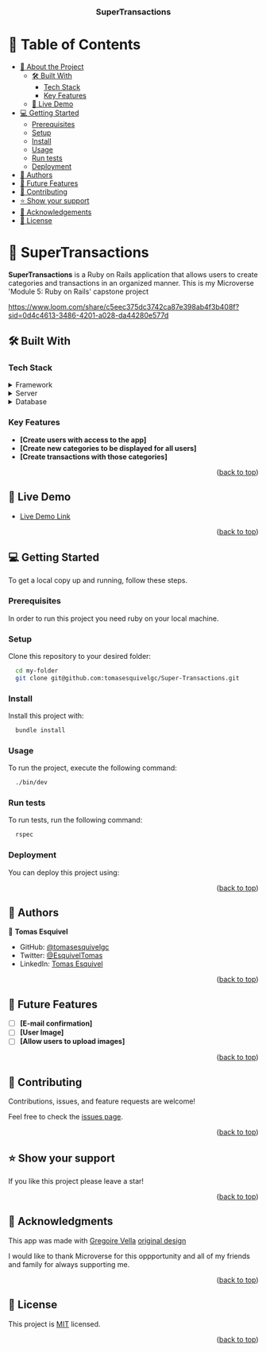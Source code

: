 <a name="readme-top"></a>

<div align="center">
  <!-- You are encouraged to replace this logo with your own! Otherwise you can also remove it. -->

  <h3><b>SuperTransactions</b></h3>

</div>

<!-- TABLE OF CONTENTS -->

# 📗 Table of Contents

- [📖 About the Project](#about-project)
  - [🛠 Built With](#built-with)
    - [Tech Stack](#tech-stack)
    - [Key Features](#key-features)
  - [🚀 Live Demo](#live-demo)
- [💻 Getting Started](#getting-started)
  - [Prerequisites](#prerequisites)
  - [Setup](#setup)
  - [Install](#install)
  - [Usage](#usage)
  - [Run tests](#run-tests)
  - [Deployment](#deployment)
- [👥 Authors](#authors)
- [🔭 Future Features](#future-features)
- [🤝 Contributing](#contributing)
- [⭐️ Show your support](#support)
- [🙏 Acknowledgements](#acknowledgements)
- [📝 License](#license)

<!-- PROJECT DESCRIPTION -->

# 📖 SuperTransactions <a name="about-project"></a>

**SuperTransactions** is a Ruby on Rails application that allows users to create categories and transactions in an organized manner. This is my Microverse 'Module 5: Ruby on Rails' capstone project

https://www.loom.com/share/c5eec375dc3742ca87e398ab4f3b408f?sid=0d4c4613-3486-4201-a028-da44280e577d

## 🛠 Built With <a name="built-with"></a>

### Tech Stack <a name="tech-stack"></a>

<details>
<summary>Framework</summary>
  <ul>
    <li><a href="https://rubyonrails.org">Rails</a></li>
  </ul>
</details>

<details>
  <summary>Server</summary>
  <ul>
    <li><a href="https://expressjs.com/">Render</a></li>
  </ul>
</details>

<details>
<summary>Database</summary>
  <ul>
    <li><a href="https://www.postgresql.org/">PostgreSQL</a></li>
  </ul>
</details>

<!-- Features -->

### Key Features <a name="key-features"></a>

- **[Create users with access to the app]**
- **[Create new categories to be displayed for all users]**
- **[Create transactions with those categories]**

<p align="right">(<a href="#readme-top">back to top</a>)</p>

<!-- LIVE DEMO -->

## 🚀 Live Demo <a name="live-demo"></a>

- [Live Demo Link]([https://google.com](https://super-transactions.onrender.com))

<p align="right">(<a href="#readme-top">back to top</a>)</p>

<!-- GETTING STARTED -->

## 💻 Getting Started <a name="getting-started"></a>

To get a local copy up and running, follow these steps.

### Prerequisites

In order to run this project you need ruby on your local machine.

### Setup

Clone this repository to your desired folder:

```sh
  cd my-folder
  git clone git@github.com:tomasesquivelgc/Super-Transactions.git
```

### Install

Install this project with:

```sh
  bundle install
```

### Usage

To run the project, execute the following command:

```sh
  ./bin/dev
```

### Run tests

To run tests, run the following command:

```sh
  rspec
```

### Deployment

You can deploy this project using:

<!--
Example:

```sh

```
 -->

<p align="right">(<a href="#readme-top">back to top</a>)</p>

<!-- AUTHORS -->

## 👥 Authors <a name="authors"></a>

👤 **Tomas Esquivel**

- GitHub: [@tomasesquivelgc](https://github.com/tomasesquivelgc)
- Twitter: [@EsquivelTomas](https://twitter.com/EsquivelTomas)
- LinkedIn: [Tomas Esquivel](https://www.linkedin.com/in/tomás-esquivel-b2160568/)

<p align="right">(<a href="#readme-top">back to top</a>)</p>

<!-- FUTURE FEATURES -->

## 🔭 Future Features <a name="future-features"></a>

- [ ] **[E-mail confirmation]**
- [ ] **[User Image]**
- [ ] **[Allow users to upload images]**

<p align="right">(<a href="#readme-top">back to top</a>)</p>

<!-- CONTRIBUTING -->

## 🤝 Contributing <a name="contributing"></a>

Contributions, issues, and feature requests are welcome!

Feel free to check the [issues page](../../issues/).

<p align="right">(<a href="#readme-top">back to top</a>)</p>

<!-- SUPPORT -->

## ⭐️ Show your support <a name="support"></a>

If you like this project please leave a star!

<p align="right">(<a href="#readme-top">back to top</a>)</p>

<!-- ACKNOWLEDGEMENTS -->

## 🙏 Acknowledgments <a name="acknowledgements"></a>
This app was made with [Gregoire Vella](https://www.behance.net/gregoirevella) [original design](https://www.behance.net/gallery/19759151/Snapscan-iOs-design-and-branding?tracking_source=)

I would like to thank Microverse for this oppportunity and all of my friends and family for always supporting me.

<p align="right">(<a href="#readme-top">back to top</a>)</p>

<!-- LICENSE -->

## 📝 License <a name="license"></a>

This project is [MIT](./LICENSE) licensed.

<p align="right">(<a href="#readme-top">back to top</a>)</p>

